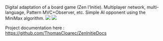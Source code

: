 Digital adaptation of a board game (Zen l'Initie). Multiplayer network, multi-language, Pattern MVC+Observer, etc. Simple AI opponent using the MiniMax algorithm.
![](https://i.ibb.co/mS10FVY/Screenshot-from-2020-05-13-13-56-03.png)
![](https://i.ibb.co/rstgbRR/Screenshot-from-2020-05-13-13-59-18.png)

Project documentation here : https://github.com/ThomasCloarec/ZenInitieDocs
